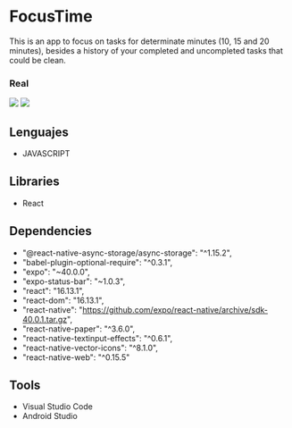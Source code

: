 # FocusTime

This is an app to focus on tasks for determinate minutes (10, 15 and 20 minutes), besides a history of your completed and uncompleted tasks that could be clean.

### Real
<img src="/1.jpeg">
<img src="/2.jpeg">

## Lenguajes
 - JAVASCRIPT

## Libraries
 - React


## Dependencies
 - "@react-native-async-storage/async-storage": "^1.15.2",
 -  "babel-plugin-optional-require": "^0.3.1",
 -  "expo": "~40.0.0",
 -  "expo-status-bar": "~1.0.3",
 -  "react": "16.13.1",
 -  "react-dom": "16.13.1",
 -  "react-native": "https://github.com/expo/react-native/archive/sdk-40.0.1.tar.gz",
 -  "react-native-paper": "^3.6.0",
 -  "react-native-textinput-effects": "^0.6.1",
 -  "react-native-vector-icons": "^8.1.0",
 -  "react-native-web": "^0.15.5"

## Tools
 - Visual Studio Code
 - Android Studio
